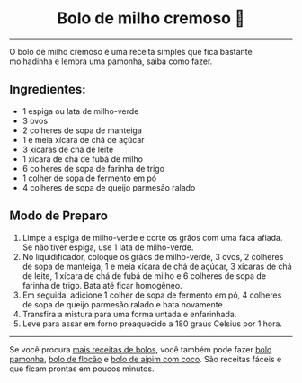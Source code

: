 # <center>Bolo de milho cremoso :cake:</center>

***
O bolo de milho cremoso é uma receita simples que fica bastante molhadinha e lembra uma pamonha, saiba como fazer.

## Ingredientes:

- 1 espiga ou lata de milho-verde
- 3 ovos
- 2 colheres de sopa de manteiga
- 1 e meia xícara de chá de açúcar
- 3 xícaras de chá de leite
- 1 xicara de chá de fubá de milho
- 6 colheres de sopa de farinha de trigo
- 1 colher de sopa de fermento em pó
- 4 colheres de sopa de queijo parmesão ralado

## Modo de Preparo

1. Limpe a espiga de milho-verde e corte os grãos com uma faca afiada. Se não tiver espiga, use 1 lata de milho-verde.
2. No liquidificador, coloque os grãos de milho-verde, 3 ovos, 2 colheres de sopa de manteiga, 1 e meia xícara de chá de açúcar, 3 xícaras de chá de leite, 1 xícara de chá de fubá de milho e 6 colheres de sopa de farinha de trigo. Bata até ficar homogêneo.
3. Em seguida, adicione 1 colher de sopa de fermento em pó, 4 colheres de sopa de queijo parmesão ralado e bata novamente.
4. Transfira a mistura para uma forma untada e enfarinhada.
5. Leve para assar em forno preaquecido a 180 graus Celsius por 1 hora.

***
Se você procura [mais receitas de bolos](https://receitas.globo.com/tipos-de-prato/tortas-e-bolos/), você também pode fazer [bolo pamonha](https://receitas.globo.com/bolo-pamonha-5409b03c4d3885234200008e.ghtml), [bolo de flocão](https://receitas.globo.com/bolo-pamonha-5409b03c4d3885234200008e.ghtml) e [bolo de aipim com coco](https://receitas.globo.com/bolo-de-aipim-com-coco-no-liquidificador-5409c7be4d38856f5a0000d5.ghtml). São receitas fáceis e que ficam prontas em poucos minutos.